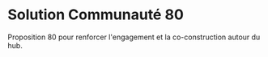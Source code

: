 # Solution Communauté 80

Proposition 80 pour renforcer l'engagement et la co-construction autour du hub.
